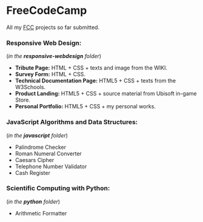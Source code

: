 # FreeCodeCamp
All my [FCC](https://www.freecodecamp.org) projects so far submitted.

### Responsive Web Design:
(*in the **responsive-webdesign** folder*)
- **Tribute Page:** HTML + CSS + texts and image from the WIKI.
- **Survey Form:** HTML + CSS.
- **Technical Documentation Page:** HTML5 + CSS + texts from the W3Schools.
- **Product Landing:** HTML5 + CSS + source material from Ubisoft in-game Store.
- **Personal Portfolio:** HTML5 + CSS + my personal works.

### JavaScript Algorithms and Data Structures:
(*in the **javascript** folder*)
- Palindrome Checker
- Roman Numeral Converter
- Caesars Cipher
- Telephone Number Validator
- Cash Register

### Scientific Computing with Python:
(*in the **python** folder*)
- Arithmetic Formatter